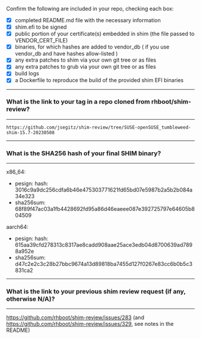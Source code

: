 Confirm the following are included in your repo, checking each box:

 - [x] completed README.md file with the necessary information
 - [x] shim.efi to be signed
 - [x] public portion of your certificate(s) embedded in shim (the file passed to VENDOR_CERT_FILE)
 - [x] binaries, for which hashes are added to vendor_db ( if you use vendor_db and have hashes allow-listed )
 - [x] any extra patches to shim via your own git tree or as files
 - [x] any extra patches to grub via your own git tree or as files
 - [x] build logs
 - [x] a Dockerfile to reproduce the build of the provided shim EFI binaries

*******************************************************************************
### What is the link to your tag in a repo cloned from rhboot/shim-review?
*******************************************************************************
`https://github.com/jsegitz/shim-review/tree/SUSE-openSUSE_tumbleweed-shim-15.7-20230508`

*******************************************************************************
### What is the SHA256 hash of your final SHIM binary?
*******************************************************************************
x86_64:
- pesign:
  hash: 3016c9a9dc256cdfa6b46e475303771621fd65bd07e5987b2a5b2b084a34e323
- sha256sum:
  68f89f47ac03a1fb4428692fd95a86d46eaeee087e392725797e64605b804509

aarch64:
- pesign:
  hash: 615aa39cfd278313c8317ae8cadd908aae25ace3edb04d8700639ad7898a952e
- sha256sum:
  d47c2e2c3c28b27bbc9674a13d89818ba7455d127f0267e83cc6b0b5c3831ca2

*******************************************************************************
### What is the link to your previous shim review request (if any, otherwise N/A)?
*******************************************************************************
https://github.com/rhboot/shim-review/issues/283
(and https://github.com/rhboot/shim-review/issues/329, see notes in the README)
